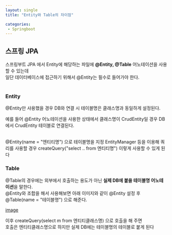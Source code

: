 ```yaml
---
layout: single
title: "Entity와 Table의 차이점"

categories:
 - Springboot
---
```


## 스프링 JPA
스프링부트 JPA 에서 Entity에 해당하는 파일에 **@Entity, @Table** 어노테이션을 사용할 수 있는데 <br>
일단 데이터베이스에 접근하기 위해서 @Entity는 필수로 들어가야 한다. <br> <br>

### Entity
@Entity만 사용했을 경우 DB와 연결 시 테이블명은 클래스명과 동일하게 설정된다. <br>

예를 들어 @Entity 어노테이션을 사용한 상태에서 클래스명이 CrudEntity일 경우 DB에서 CrudEntity 테이블로 연결된다. <br> <br>

 
@Entity(name = "엔티티명") 으로 테이블명을 지정 EntityManager 등을 이용해 쿼리를 사용할 경우 createQuery("select .. from 엔티티명") 이렇게 사용할 수 있게 된다 <br>

### Table
@Table의 경우에는 외부에서 호출하는 용도가 아닌 **실제 DB에 붙을 테이블명 어노테이션**을 말한다. <br>
@Entity와 조합을 해서 사용해보면 아래 이미지와 같이 @Entity 설정 후 @Table(name = "테이블명") 으로 해준다. <br>

[image](https://user-images.githubusercontent.com/81789003/195850101-dfe07276-20f2-4198-88a7-8c637671cea9.png)

이후 createQuery(select m from 엔티티클래스명) 으로 호출을 해 주면 <br>
호출은 엔티티클래스명으로 하지만 실제 DB에는 테이블명의 테이블로 붙게 된다 <br>

